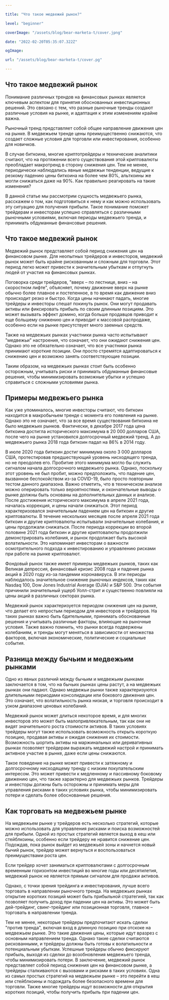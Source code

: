 ```yaml
---

title: "Что такое медвежий рынок?"

level: "beginner"

coverImage: "/assets/blog/bear-marketa-t/cover.jpng"

date: "2022-02-20T05:35:07.322Z"

ogImage:

url: "/assets/blog/bear-marketa-t/cover.pg"

---
```


## Что такое медвежий рынок

Понимание различных трендов на финансовых рынках является ключевым аспектом для принятия обоснованных инвестиционных решений. Это связано с тем, что разные рыночные тренды создают различные условия на рынке, и адаптация к этим изменениям крайне важна.

Рыночный тренд представляет собой общее направление движения цен на рынке. В медвежьем тренде цены преимущественно снижаются, что создает сложные условия для торговли или инвестирования, особенно для новичков.

В случае биткоина, многие криптотрейдеры и технические аналитики считают, что на протяжении всего существования этой криптовалюты преобладает макротренд в сторону снижения цен. Тем не менее, периодически наблюдались явные медвежьи тенденции, ведущие к резкому падению цены биткоина на более чем 80%, альткоины же могли снижаться даже на 90%. Как правильно реагировать на такие изменения?

В данной статье мы рассмотрим сущность медвежьего рынка, расскажем о том, как подготовиться к нему и как можно использовать эту ситуацию для получения прибыли. Такое понимание поможет трейдерам и инвесторам успешно справляться с различными рыночными условиями, включая периоды медвежьего тренда, и принимать обдуманные финансовые решения.

## Что такое медвежий рынок
Медвежий рынок представляет собой период снижения цен на финансовом рынке. Для неопытных трейдеров и инвесторов, медвежий рынок может быть крайне рискованным и сложным для торговли. Этот период легко может привести к значительным убыткам и отпугнуть людей от участия на финансовых рынках.

Поговорка среди трейдеров, "вверх – по лестнице, вниз – на скоростном лифте", объясняет, почему движение вверх на рынке обычно более плавное и постепенное, в то время как движение вниз происходит резко и быстро. Когда цены начинают падать, многие трейдеры и инвесторы спешат покинуть рынок. Они могут продавать активы или фиксировать прибыль по своим длинным позициям. Это может вызывать эффект домино, когда больше продавцов приводит к еще большему снижению цен и приводит к массовой распродаже, особенно если на рынке присутствует много заемных средств.

Также на медвежьих рынках участники рынка часто испытывают "медвежьи" настроения, что означает, что они ожидают снижения цен. Однако это не обязательно означает, что все участники рынка принимают короткие позиции. Они просто стремятся адаптироваться к снижению цен и возможно занять соответствующие позиции.

Таким образом, на медвежьих рынках стоит быть особенно осторожным, учитывать риски и принимать обдуманные финансовые решения, чтобы минимизировать возможные убытки и успешно справиться с сложными условиями рынка.

## Примеры медвежьего рынка
Как уже упоминалось, многие инвесторы считают, что биткоин находится в макробычьем тренде с момента его появления на рынке. Однако это не означает, что за все время существования биткоина не было медвежьих рынков. Фактически, в декабре 2017 года цена биткоина достигла исторического максимума в 20 000 долларов США, после чего на рынке установился долгосрочный медвежий тренд.
А до медвежьего рынка 2018 года биткоин падал на 86% в 2014 году.
  
В июле 2020 года биткоин достиг минимума около 3 000 долларов США, протестировав предшествующий уровень нисходящего тренда, но не преодолев его. Пробитие этого минимума могло бы служить сигналом начала долгосрочного медвежьего рынка. Однако, поскольку этот уровень не был пробит, можно предположить, что падение цен, вызванное беспокойством из-за COVID-19, было просто повторным тестом данного диапазона. Важно отметить, что в техническом анализе можно оперировать только вероятностями, и окончательные выводы о рынке должны быть основаны на дополнительных данных и анализе.
После достижения исторического максимума в апреле 2021 года, началась коррекция, и цены начали снижаться. Этот период характеризовался значительным падением цен на биткоин и другие криптовалюты. В течение нескольких месяцев после апреля 2021 года биткоин и другие криптовалюты испытывали значительные колебания, и цены продолжали снижаться.
После периода коррекции во второй половине 2021 года биткоин и другие криптовалюты продолжили демонстрировать колебания, и рынок продолжает быть высокой волатильности. Это напоминает инвесторам о важности осмотрительного подхода к инвестированию и управлению рисками при работе на рынке криптовалют.

Фондовый рынок также имеет примеры медвежьих рынков, таких как Великая депрессия, финансовый кризис 2008 года и падение рынка акций в 2020 году из-за пандемии коронавируса. В эти периоды наблюдалось значительное снижение рыночных индексов, таких как Nasdaq 100, Dow Jones Industrial Average (DJIA) и S&P 500. Эти события причинили значительный ущерб Уолл-стрит и существенно повлияли на цены акций в различных секторах рынка.

Медвежий рынок характеризуется периодом снижения цен на рынке, что делает его непростым периодом для инвесторов и трейдеров. На таких рынках важно быть бдительными, принимать обоснованные решения и учитывать различные факторы, влияющие на рыночные условия. Также важно помнить, что рынки всегда подвержены колебаниям, и тренды могут меняться в зависимости от множества факторов, включая экономические, политические и социальные события.

## Разница между бычьим и медвежьим рынками
 Одно из явных различий между бычьим и медвежьим рынками заключается в том, что на бычьих рынках цены растут, а на медвежьих рынках они падают. Однако медвежьи рынки также характеризуются длительными периодами консолидации или бокового движения цен. Это означает, что волатильность рынка низкая, и торговля происходит в узком диапазоне ценовых колебаний.

Медвежий рынок может длиться некоторое время, и для многих инвесторов это может быть малопривлекательным, так как они не видят значительного роста стоимости активов. В таких условиях трейдеры могут также использовать возможность открыть короткую позицию, продавая активы и ожидая снижения их стоимости. Возможность шортить активы на маржинальных или деривативных рынках позволяет трейдерам выражать медвежий настрой и принимать активное участие в рынке, даже если цены снижаются.

Такое поведение на рынке может привести к затяжному и долгосрочному нисходящему тренду с низким покупательским интересом. Это может привести к медленному и пассивному боковому движению цен, что также характерно для медвежьих рынков. Трейдеры и инвесторы должны быть осторожны и принимать меры для управления рисками в таких условиях рынка, чтобы минимизировать потери и сделать более обоснованные решения.

## Как торговать на медвежьем рынке
  
На медвежьем рынке у трейдеров есть несколько стратегий, которые можно использовать для управления рисками и поиска возможностей для прибыли. Одной из простых стратегий является выход в кеш или стейблкоины, особенно если трейдеру не нравится снижение цен. Подождав, пока рынок выйдет из медвежьей зоны и начнется новый бычий рынок, трейдер может вернуться и воспользоваться преимуществами роста цен.

Если трейдер хочет заниматься криптовалютами с долгосрочным временным горизонтом инвестиций во многие годы или десятилетия, медвежий рынок не является прямым сигналом для продажи активов.

Однако, с точки зрения трейдинга и инвестирования, лучше всего торговать в направлении рыночного тренда. На медвежьих рынках открытие коротких позиций может быть прибыльной стратегией, так как позволяет получить доход при падении цен на активы. Это может быть дей-трейдинг, свинг-трейдинг или позиционная торговля, главное – торговать в направлении тренда.

Тем не менее, некоторые трейдеры предпочитают искать сделки "против тренда", включая вход в длинную позицию при отскоке на медвежьем рынке. Это такие движения цены, которые идут вразрез с основным направлением тренда. Однако такие сделки считаются рискованными, и трейдеры должны быть готовы к волатильности и потенциальным убыткам. Успешные трейдеры обычно фиксируют прибыль, выходя из сделки до возобновления медвежьего тренда, чтобы минимизировать потери.
В заключение, медвежий рынок представляет собой период снижения цен на финансовом рынке, а трейдеры сталкиваются с вызовами и рисками в таких условиях. Одна из самых простых стратегий на медвежьем рынке – это перейти в кеш или стейблкоины и подождать более безопасного времени для торговли. Также многие трейдеры ищут возможности для открытия коротких позиций, чтобы получить прибыль при падении цен.
<!--stackedit_data:
eyJoaXN0b3J5IjpbLTIyODQyOTIsLTE3MDk0MDQ0LDEyOTE5Mj
AxOTRdfQ==
-->